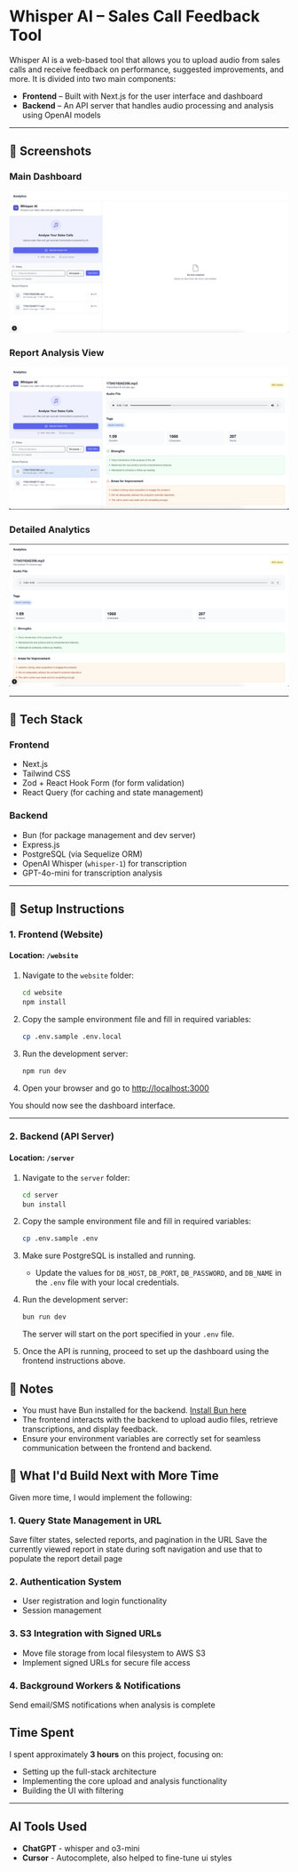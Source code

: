 # Whisper AI – Sales Call Feedback Tool

Whisper AI is a web-based tool that allows you to upload audio from sales calls and receive feedback on performance, suggested improvements, and more. It is divided into two main components:

- **Frontend** – Built with Next.js for the user interface and dashboard
- **Backend** – An API server that handles audio processing and analysis using OpenAI models

---

## 📸 Screenshots

### Main Dashboard
![Main Dashboard](screenshot1.png)

### Report Analysis View
![Report Analysis](screenshot2.png)

### Detailed Analytics
![Detailed Analytics](screenshot3.png)

---

## 🔧 Tech Stack

### Frontend

- Next.js
- Tailwind CSS
- Zod + React Hook Form (for form validation)
- React Query (for caching and state management)

### Backend

- Bun (for package management and dev server)
- Express.js
- PostgreSQL (via Sequelize ORM)
- OpenAI Whisper (`whisper-1`) for transcription
- GPT-4o-mini for transcription analysis

---

## 🚀 Setup Instructions

### 1. Frontend (Website)

#### Location: `/website`

1. Navigate to the `website` folder:

   ```bash
   cd website
   npm install
   ```

2. Copy the sample environment file and fill in required variables:

   ```bash
   cp .env.sample .env.local
   ```

3. Run the development server:

   ```bash
   npm run dev
   ```

4. Open your browser and go to [http://localhost:3000](http://localhost:3000)

You should now see the dashboard interface.

---

### 2. Backend (API Server)

#### Location: `/server`

1. Navigate to the `server` folder:

   ```bash
   cd server
   bun install
   ```

2. Copy the sample environment file and fill in required variables:

   ```bash
   cp .env.sample .env
   ```

3. Make sure PostgreSQL is installed and running.

   - Update the values for `DB_HOST`, `DB_PORT`, `DB_PASSWORD`, and `DB_NAME` in the `.env` file with your local credentials.

4. Run the development server:

   ```bash
   bun run dev
   ```

   The server will start on the port specified in your `.env` file.

5. Once the API is running, proceed to set up the dashboard using the frontend instructions above.

## 📝 Notes

- You must have Bun installed for the backend. [Install Bun here](https://bun.com/docs/installation)
- The frontend interacts with the backend to upload audio files, retrieve transcriptions, and display feedback.
- Ensure your environment variables are correctly set for seamless communication between the frontend and backend.

## 🚀 What I'd Build Next with More Time

Given more time, I would implement the following:

### 1. **Query State Management in URL**

Save filter states, selected reports, and pagination in the URL
Save the currently viewed report in state during soft navigation and use that to populate the report detail page

### 2. **Authentication System**

- User registration and login functionality
- Session management

### 3. **S3 Integration with Signed URLs**

- Move file storage from local filesystem to AWS S3
- Implement signed URLs for secure file access

### 4. **Background Workers & Notifications**

Send email/SMS notifications when analysis is complete

## Time Spent

I spent approximately **3 hours** on this project, focusing on:

- Setting up the full-stack architecture
- Implementing the core upload and analysis functionality
- Building the UI with filtering

---

## AI Tools Used

- **ChatGPT** - whisper and o3-mini
- **Cursor** - Autocomplete, also helped to fine-tune ui styles

